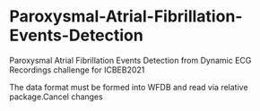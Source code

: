 # Paroxysmal-Atrial-Fibrillation-Events-Detection
Paroxysmal Atrial Fibrillation Events Detection from Dynamic ECG Recordings challenge for ICBEB2021

The data format must be formed into WFDB and read via relative package.Cancel changes
